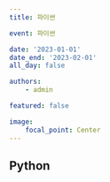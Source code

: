 ```yaml
---
title: 파이썬

event: 파이썬

date: '2023-01-01'
date_end: '2023-02-01'
all_day: false

authors:
    - admin

featured: false

image:
    focal_point: Center
---
```


## Python



